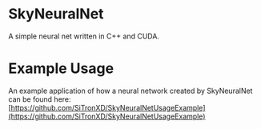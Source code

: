 # SkyNeuralNet
A simple neural net written in C++ and CUDA.

# Example Usage
An example application of how a neural network created by SkyNeuralNet can be found here:
[https://github.com/SiTronXD/SkyNeuralNetUsageExample](https://github.com/SiTronXD/SkyNeuralNetUsageExample)
